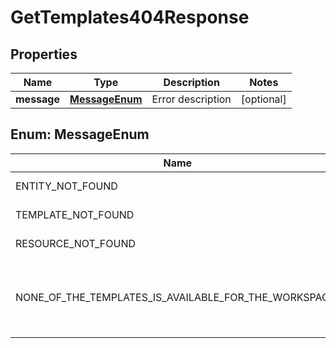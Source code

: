 

# GetTemplates404Response


## Properties

| Name | Type | Description | Notes |
|------------ | ------------- | ------------- | -------------|
|**message** | [**MessageEnum**](#MessageEnum) | Error description |  [optional] |



## Enum: MessageEnum

| Name | Value |
|---- | -----|
| ENTITY_NOT_FOUND | &quot;Entity not found&quot; |
| TEMPLATE_NOT_FOUND | &quot;Template not found&quot; |
| RESOURCE_NOT_FOUND | &quot;Resource not found&quot; |
| NONE_OF_THE_TEMPLATES_IS_AVAILABLE_FOR_THE_WORKSPACE_ | &quot;None of the templates is available for the workspace.&quot; |



